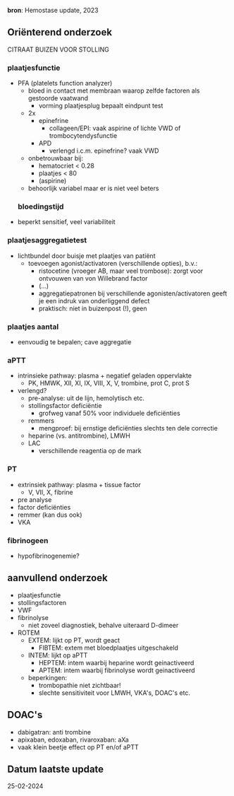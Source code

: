 **bron**: Hemostase update, 2023
## Oriënterend onderzoek
CITRAAT BUIZEN VOOR STOLLING
### plaatjesfunctie
- PFA (platelets function analyzer)
	- bloed in contact met membraan waarop zelfde factoren als gestoorde vaatwand
		- vorming plaatjesplug bepaalt eindpunt test
	- 2x
		- epinefrine
			- collageen/EPI: vaak aspirine of lichte VWD of trombocytendysfunctie
		- APD
			- verlengd i.c.m. epinefrine? vaak VWD
	- onbetrouwbaar bij:
		- hematocriet < 0.28
		- plaatjes < 80 
		- (aspirine)
	- behoorlijk variabel maar er is niet veel beters
    ### bloedingstijd
- beperkt sensitief, veel variabiliteit    
### plaatjesaggregatietest
- lichtbundel door buisje met plaatjes van patiënt
	- toevoegen agonist/activatoren (verschillende opties), b.v.:
		- ristocetine (vroeger AB, maar veel trombose): zorgt voor ontvouwen van von Willebrand factor
		- (...)
		- aggregatiepatronen bij verschillende agonisten/activatoren geeft je een indruk van onderliggend defect
		- praktisch: niet in buizenpost (!), geen 
### plaatjes aantal
- eenvoudig te bepalen; cave aggregatie
### aPTT
- intrinsieke pathway: plasma + negatief geladen oppervlakte
	- PK, HMWK, XII, XI, IX, VIII, X, V, trombine, prot C, prot S
- verlengd?
	- pre-analyse: uit de lijn, hemolytisch etc.
	- stollingsfactor deficiëntie
		- grofweg vanaf 50% voor individuele deficiënties
	- remmers
		- mengproef: bij ernstige deficiënties slechts ten dele correctie
	- heparine (vs. antitrombine), LMWH
	- LAC
		- verschillende reagentia op de mark
### PT
- extrinsiek pathway: plasma + tissue factor
	- V, VII, X, fibrine
- pre analyse
- factor deficiënties
- remmer (kan dus ook)
- VKA
### fibrinogeen
- hypofibrinogenemie?
## aanvullend onderzoek
- plaatjesfunctie
- stollingsfactoren
- VWF
- fibrinolyse
	- niet zoveel diagnostiek, behalve uiteraard D-dimeer
- ROTEM
	- EXTEM: lijkt op PT, wordt geact
		- FIBTEM: extem met bloedplaatjes uitgeschakeld
	- INTEM: lijkt op aPTT
		- HEPTEM: intem waarbij heparine wordt geinactiveerd
		- APTEM: intem waarbij fibrinolyse wordt geinactiveerd
	- beperkingen:
		- trombopathie niet zichtbaar!
		- slechte sensitiviteit voor LMWH, VKA's, DOAC's etc.
## DOAC's
- dabigatran: anti trombine
- apixaban, edoxaban, rivaroxaban: aXa
- vaak klein beetje effect op PT en/of aPTT
## Datum laatste update
25-02-2024